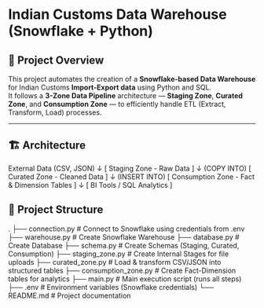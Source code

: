 # Indian Customs Data Warehouse (Snowflake + Python)

## 📌 Project Overview
This project automates the creation of a **Snowflake-based Data Warehouse** for Indian Customs **Import-Export data** using Python and SQL.  
It follows a **3-Zone Data Pipeline** architecture — **Staging Zone**, **Curated Zone**, and **Consumption Zone** — to efficiently handle ETL (Extract, Transform, Load) processes.

---

## 🏗 Architecture

External Data (CSV, JSON)
↓
[ Staging Zone - Raw Data ]
↓ (COPY INTO)
[ Curated Zone - Cleaned Data ]
↓ (INSERT INTO)
[ Consumption Zone - Fact & Dimension Tables ]
↓
[ BI Tools / SQL Analytics ]

## 📂 Project Structure

.
├── connection.py # Connect to Snowflake using credentials from .env
├── warehouse.py # Create Snowflake Warehouse
├── database.py # Create Database
├── schema.py # Create Schemas (Staging, Curated, Consumption)
├── staging_zone.py # Create Internal Stages for file uploads
├── curated_zone.py # Load & transform CSV/JSON into structured tables
├── consumption_zone.py # Create Fact-Dimension tables for analytics
├── main.py # Main execution script (runs all steps)
├── .env # Environment variables (Snowflake credentials)
└── README.md # Project documentation



